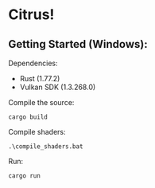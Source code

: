 # Citrus!
## Getting Started (Windows):
Dependencies:
- Rust (1.77.2)
- Vulkan SDK (1.3.268.0)

Compile the source:
```
cargo build
```
Compile shaders:
```
.\compile_shaders.bat
```

Run:
```
cargo run
```
